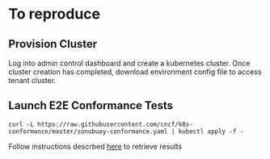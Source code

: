 # To reproduce

## Provision Cluster

Log into admin control dashboard and create a kubernetes cluster. Once cluster creation has completed, download environment config file to access tenant cluster.

## Launch E2E Conformance Tests

`curl -L https://raw.githubusercontent.com/cncf/k8s-conformance/master/sonobuoy-conformance.yaml | kubectl apply -f -`

Follow instructions descrbed [here](https://github.com/cncf/k8s-conformance/blob/master/instructions.md#running) to retrieve results

